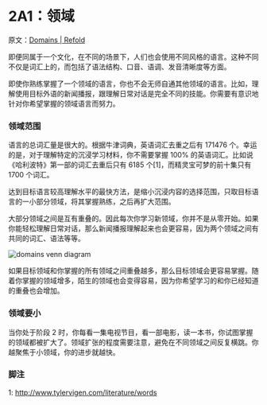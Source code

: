 # 2A1：领域

原文：[Domains | Refold](https://refold.la/roadmap/stage-2/a/domains)

即便同属于一个文化，在不同的场景下，人们也会使用不同风格的语言。这种不同不仅是词汇上的，而包括了语法结构、口音、语调、发音清晰度等方面。

即使你熟练掌握了一个领域的语言，你也不会无师自通其他领域的语言。比如，理解使用目标外语的新闻播报，跟理解日常对话是完全不同的技能。你需要有意识地针对你希望掌握的领域语言而努力。

### 领域范围

语言的总词汇量是很大的。根据牛津词典，英语词汇去重之后有 171476  个。幸运的是，对于理解特定的沉浸学习材料，你不需要掌握 100% 的英语词汇。比如说《哈利波特》第一部的词汇去重后只有 6185 个[1]，而精灵宝可梦的前十集只有 1700 个词汇。

达到目标语言较高理解水平的最快方法，是缩小沉浸内容的选择范围，只取目标语言的一小部分领域，将其掌握熟练，之后再扩大范围。

大部分领域之间是互有重叠的。因此每次你学习新领域，你并不是从零开始。如果你能轻松理解日常对话，那么新闻播报理解起来也会更容易，因为两个领域之间有共同的词汇、语法等等。

![domains venn diagram](https://refold.la/static/77dfd46c5875a9bc281fcc4b955957b0/01e7c/domains-venn-diagram.png)

如果目标领域和你掌握的所有领域之间重叠越多，那么目标领域会更容易掌握。随着你掌握的领域增多，陌生的领域也会变得容易，因为你希望学习的和你已经知道的重叠也会增加。

### 领域要小

当你处于阶段 2 时，你每看一集电视节目，看一部电影，读一本书，你试图掌握的领域都被扩大了。领域扩张的程度需要注意，避免在不同领域之间反复横跳。你越聚焦于小领域，你的进步就越快。

### 脚注

1: http://www.tylervigen.com/literature/words
